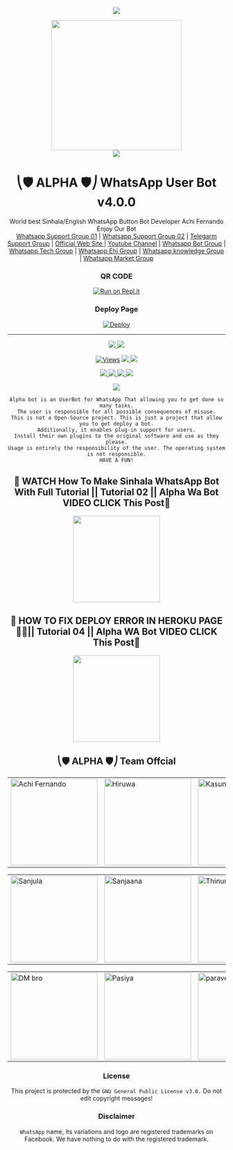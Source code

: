 

<div align="center">		
<img src= "https://camo.githubusercontent.com/71b837571c48af3aa60a73dbc9d5936aa359d78efbfa8a6743cbbbc16b80ef4d/68747470733a2f2f63646e2e646973636f72646170702e636f6d2f6174746163686d656e74732f3830353930323039333930363630383138362f3830353931333937323533353539303932322f74656e6f722e676966"/>
</p>
<div align="center">
  <img src="https://telegra.ph/file/cd6032c65c27e0510ddad.jpg" width="300" height="300">
	<div align="center">
<img src= "https://camo.githubusercontent.com/71b837571c48af3aa60a73dbc9d5936aa359d78efbfa8a6743cbbbc16b80ef4d/68747470733a2f2f63646e2e646973636f72646170702e636f6d2f6174746163686d656e74732f3830353930323039333930363630383138362f3830353931333937323533353539303932322f74656e6f722e676966"/>
</p>

  <h1>⎝🛡️ ALPHA 🛡️⎠ WhatsApp User Bot v4.0.0</h1>
</div>
<p align="center">
    World best Sinhala/English WhatsApp Button Bot Developer Achi Fernando Enjoy Our Bot
    <br>
        <a href="https://chat.whatsapp.com/EmxfOklzLVIIyDEKPx4IYj">Whatsapp Support Group 01</a> |
	<a href="https://chat.whatsapp.com/KpBbjUuoKCE5DclK9lKdr0">Whatsapp Support Group 02</a> |
	<a href="https://t.me/+TaQGxVd7ZM43NDk1">Telegarm Support Group</a> |
	<a href="https://achibrolk.wordpress.com/alpha-bot-service">Official Web Site </a> |
        <a href="https://www.youtube.com/c/ABLKPGAchiBrolk">Youtube Channel</a> |
	<a href="https://chat.whatsapp.com/FTtlr84ndUWIkR7PeHoqXJ">Whatsapp Bot Group</a> |
	<a href="https://chat.whatsapp.com/KQRCEydZ4QwJ7JpKypx5gg">Whatsapp Tech Group</a> |
	<a href="https://chat.whatsapp.com/BiRfTmouLQ2J7MaLdczOY5">Whatsapp Ehi Group</a> |
	<a href="https://chat.whatsapp.com/GPUvBfhhz7OLZhckbGi8mj">Whatsapp knowledge Group</a> |
	<a href="https://chat.whatsapp.com/GSijEqwPZBS4a3VzzlvKLM">Whatsapp Market Group</a>
    <br>
</p>
	
### QR CODE
[![Run on Repl.it](https://repl.it/badge/github/quiec/whatsasena)](https://replit.com/@ALPHAOFFICIAL/ALPHA-Qr-Session-By-Achi-Fernando?v=1)

### Deploy Page
[![Deploy](https://www.herokucdn.com/deploy/button.svg)](https://heroku.com/deploy?template=https://github.com/KulunuHackerbot/ALPHA-BOT)
</div>

----

<p align="center">
  <a href="https://github.com/AchiyaCT/ALPHA-V4">
    <img src="https://img.shields.io/docker/pulls/AchiyaCT/ALPHA-V4?style=flat-square&label=Docker+Pulls">
  </a>
  <a href="https://github.com/AchiyaCT/ALPHA-V4">
    <img src="https://img.shields.io/docker/image-size/AchiyaCT/ALPHA-V4?style=flat-square&logo=github&label=Image Size">
    
  </a>
</p>

<p align="center">

  <a href="https://github.com/AchiyaCT/ALPHA-V4">
    <img src="https://hits.seeyoufarm.com/api/count/incr/badge.svg?url=https%3A%2F%2Fgithub.com%2FAchiyaCT%2FALPHA-V4&count_bg=%2379C83D&title_bg=%23555555&icon=gitpod.svg&icon_color=%23E7E7E7&title=Views&edge_flat=false" alt="Views"/></a>
  
  </a>
  <a href="https://github.com/AchiyaCT/ALPHA-V4">
    <img src="https://img.shields.io/github/forks/AchiyaCT/ALPHA-V4?label=Fork&style=social">
    
  </a>
  <a href="https://github.com/AchiyaCT/ALPHA-V4/stargazers">
    <img src="https://img.shields.io/github/stars/AchiyaCT/ALPHA-V4?style=social">
  </a>
</p>

<p align="center">
  <a href="https://github.com/AchiyaCT/ALPHA-V4">
    <img src="https://img.shields.io/github/repo-size/AchiyaCT/ALPHA-V4?color=purple&label=Repo%20Size&style=plastic">

  </a>
  <a href="https://github.com/AchiyaCT/ALPHA-V4">
    <img src="https://img.shields.io/github/license/AchiyaCT/ALPHA-V4?color=purple&label=License&style=plastic">

  </a>
  <a href="https://github.com/AchiyaCT/ALPHA-V4">
    <img src="https://img.shields.io/github/languages/top/AchiyaCT/ALPHA-V4?color=purple&label=Javascript&style=plastic">

  </a>
  <a href="https://github.com/AchiyaCT/ALPHA-V4">
    <img src="https://img.shields.io/static/v1?label=Author&message=Achi%20Fernando&color=purple&style=plastic">

  </a>
  </p>
 <p align="center">
  <a href="https://wa.me/94784506970">
    <img src="https://img.shields.io/badge/Contact%20Me%20On%20Whatsapp-Alpha%20Achi%20Fernando-purple&style=plastic">

  </a>
</p>
 
```
Alpha bot is an UserBot for WhatsApp That allowing you to get done so many tasks.
The user is responsible for all possible consequences of misuse.
This is not a Open-Source project. This is just a project that allow you to get deploy a bot.
Additionally, it enables plug-in support for users.
Install their own plugins to the original software and use as they please.
Usage is entirely the responsibility of the user. The operating system is not responsible.
HAVE A FUN!
```


## 📛 WATCH How To Make Sinhala WhatsApp Bot With Full Tutorial || Tutorial 02 || Alpha Wa Bot VIDEO CLICK This Post📛
<div>
	<a href="https://www.youtube.com/watch?v=9kJlE9RYKeo">
<img src="https://telegra.ph/file/3e7b77ce00c3fb8900452.jpg" width="200"></br></a>
</div>



## 📛 HOW TO FIX DEPLOY ERROR IN HEROKU PAGE 💯🔥|| Tutorial 04 || Alpha WA Bot VIDEO CLICK This Post📛
<div>
	<a href="https://youtu.be/uAuIcxlGFKw">
<img src="https://telegra.ph/file/76d724f5dec960374d486.jpg" width="200"></br></a>
</div>



## ⎝🛡️ ALPHA 🛡️⎠ Team Offcial

<table>
										<tbody>
											<tr>
												<td><a href="https://duanf0484.wixsite.com/achi-bro-lk"><img src="https://telegra.ph/file/652c80bc6ca6cefb89971.jpg" width="200" height="200" alt="Achi Fernando"></a></td>
												<td><a href="https://github.com/Dark-Knight-Hiruwa"><img src="https://telegra.ph/file/75ff82ccd0a33f367159e.jpg" width="200" height="200" alt="Hiruwa"></a></td>
												<td><a href="https://www.youtube.com/c/PearlYT-JRVSW"><img src="https://telegra.ph/file/165736f2772cc02707c8c.jpg" width="200" height="200" alt="Kasun"></a></td>
											</tr>
										</tbody>
									</table>
                  <table>
										<tbody>
											<tr>
												<td><a href="https://wa.me/94717954374"><img src="https://telegra.ph/file/4786f4988fb4b24912c57.jpg" width="200" height="200" alt="Sanjula"></a></td>
												<td><a href="https://www.youtube.com/c/TechDeiyo"><img src="https://telegra.ph/file/78760d8588364907312ff.jpg" width="200" height="200" alt="Sanjaana"></a></td>
                        <td><a href="httsp://github.com/BlackAmda/"><img src="https://telegra.ph/file/ca981c7bba778186bbee0.jpg" width="200" height="200" alt="Thinura"></a></td>
											</tr>
									</table>
                  <table>
										<tbody>
											<tr>
												<td><a href="https://www.youtube.com/channel/UCAafO2_JLzGHl_Le7BTkY3A/featured"><img src="https://telegra.ph/file/aeda8f2eaafd13392f1f9.jpg" width="200" height="200" alt="DM bro"></a></td>
												<td><a href="https://wa.me/94785972996"><img src="https://telegra.ph/file/dff347f2fcfcf64434085.jpg" width="200" height="200" alt="Pasiya"></a></td>
												<td><a href="https://wa.me/94703164788"><img src="https://telegra.ph/file/3d995871d0857d7475495.jpg" width="200" height="200" alt="paraveen"></a></td>
											</tr>
										</tbody>
									</table>

### License
This project is protected by the `GNU General Public License v3.0.`
Do not edit copyright messages!

### Disclaimer
`WhatsApp` name, its variations and logo are registered trademarks on Facebook. We have nothing to do with the registered trademark.

